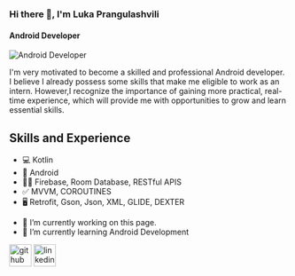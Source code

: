 ### Hi there 👋, I'm Luka Prangulashvili
#### Android Developer
![Android Developer](https://scontent.ftbs6-2.fna.fbcdn.net/v/t39.30808-6/409867894_7270557729650492_7361589403196147254_n.jpg?stp=dst-jpg_p960x960&_nc_cat=110&ccb=1-7&_nc_sid=3635dc&_nc_ohc=0mHd3dn7YLwAX8CqEEi&_nc_ht=scontent.ftbs6-2.fna&oh=00_AfCbVy8hUeG4jrXxM0HSE-xWOLc8iK9fctFuCr4zvkcd1Q&oe=657F4FA5)

I'm very motivated to become a skilled and professional Android developer. I believe I already possess some skills that make me eligible to work as an intern. However,I recognize the importance of gaining more practical, real-time experience, which will provide me with opportunities to grow and learn essential skills.

## Skills and Experience 

* 💻 Kotlin
* 📱 Android
* 👨‍💻 Firebase, Room Database, RESTful APIS
* ✅ MVVM, COROUTINES
* 🖥️ Retrofit, Gson, Json, XML, GLIDE, DEXTER

- 🔭 I’m currently working on this page. 
- 🌱 I’m currently learning Android Development 


[<img src='https://cdn.jsdelivr.net/npm/simple-icons@3.0.1/icons/github.svg' alt='github' height='40'>](https://github.com/https://github.com/Prangula)  [<img src='https://cdn.jsdelivr.net/npm/simple-icons@3.0.1/icons/linkedin.svg' alt='linkedin' height='40'>](https://www.linkedin.com/in/https://www.linkedin.com/in/luka-prangulashvili-130173272//)  

